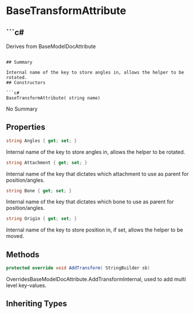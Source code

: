 # BaseTransformAttribute

## ```c#
Derives from BaseModelDocAttribute
```

## Summary

Internal name of the key to store angles in, allows the helper to be rotated.
## Constructors

```c#
BaseTransformAttribute( string name) 
```
No Summary
## Properties

```c#
string Angles { get; set; } 
```
Internal name of the key to store angles in, allows the helper to be rotated.
```c#
string Attachment { get; set; } 
```
Internal name of the key that dictates which attachment to use as parent for position/angles.
```c#
string Bone { get; set; } 
```
Internal name of the key that dictates which bone to use as parent for position/angles.
```c#
string Origin { get; set; } 
```
Internal name of the key to store position in, if set, allows the helper to be moved.
## Methods

```c#
protected override void AddTransform( StringBuilder sb) 
```
OverridesBaseModelDocAttribute.AddTransformInternal, used to add multi level key-values.
## Inheriting Types

